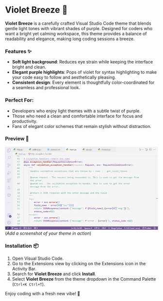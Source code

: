 # Violet Breeze 🌸

**Violet Breeze** is a carefully crafted Visual Studio Code theme that blends gentle light tones with vibrant shades of purple. Designed for coders who want a bright yet calming workspace, this theme provides a balance of readability and elegance, making long coding sessions a breeze.

### Features ✨

- **Soft light background**: Reduces eye strain while keeping the interface bright and clean.
- **Elegant purple highlights**: Pops of violet for syntax highlighting to make your code easy to follow and aesthetically pleasing.
- **Consistent design**: Every element is thoughtfully color-coordinated for a seamless and professional look.

### Perfect For:
- Developers who enjoy light themes with a subtle twist of purple.
- Those who need a clean and comfortable interface for focus and productivity.
- Fans of elegant color schemes that remain stylish without distraction.

### Preview 🌈
![Violet Breeze Preview](themes/image.png)  
(*Add a screenshot of your theme in action*)

### Installation 📦
1. Open Visual Studio Code.
2. Go to the Extensions view by clicking on the Extensions icon in the Activity Bar.
3. Search for **Violet Breeze** and click **Install**.
4. Select **Violet Breeze** from the theme dropdown in the Command Palette (`Ctrl+K Ctrl+T`).

Enjoy coding with a fresh new vibe! 🎨
